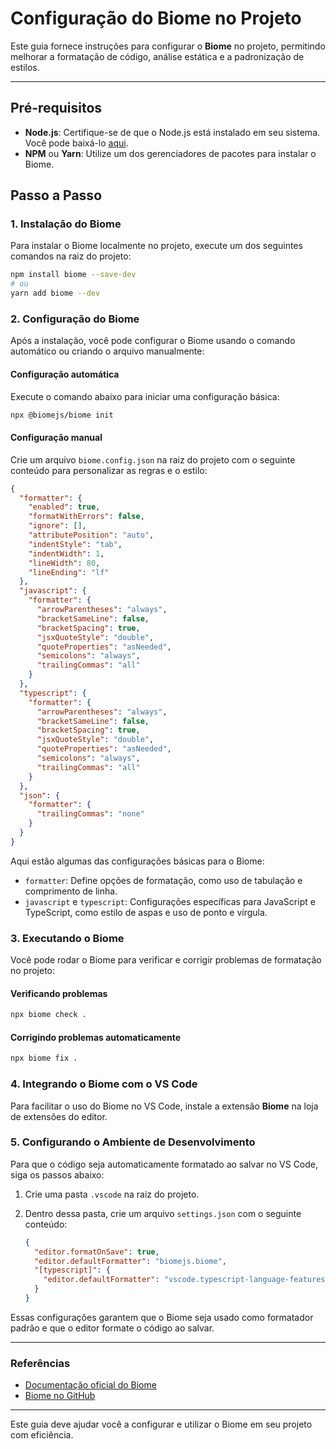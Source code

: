 # Configuração do Biome no Projeto

Este guia fornece instruções para configurar o **Biome** no projeto, permitindo melhorar a formatação de código, análise estática e a padronização de estilos.

---

## Pré-requisitos

- **Node.js**: Certifique-se de que o Node.js está instalado em seu sistema. Você pode baixá-lo [aqui](https://nodejs.org/).
- **NPM** ou **Yarn**: Utilize um dos gerenciadores de pacotes para instalar o Biome.

## Passo a Passo

### 1. Instalação do Biome

Para instalar o Biome localmente no projeto, execute um dos seguintes comandos na raiz do projeto:

```bash
npm install biome --save-dev
# ou
yarn add biome --dev
```

### 2. Configuração do Biome

Após a instalação, você pode configurar o Biome usando o comando automático ou criando o arquivo manualmente:

#### Configuração automática

Execute o comando abaixo para iniciar uma configuração básica:

```bash
npx @biomejs/biome init
```

#### Configuração manual

Crie um arquivo `biome.config.json` na raiz do projeto com o seguinte conteúdo para personalizar as regras e o estilo:

```json
{
  "formatter": {
    "enabled": true,
    "formatWithErrors": false,
    "ignore": [],
    "attributePosition": "auto",
    "indentStyle": "tab",
    "indentWidth": 1,
    "lineWidth": 80,
    "lineEnding": "lf"
  },
  "javascript": {
    "formatter": {
      "arrowParentheses": "always",
      "bracketSameLine": false,
      "bracketSpacing": true,
      "jsxQuoteStyle": "double",
      "quoteProperties": "asNeeded",
      "semicolons": "always",
      "trailingCommas": "all"
    }
  },
  "typescript": {
    "formatter": {
      "arrowParentheses": "always",
      "bracketSameLine": false,
      "bracketSpacing": true,
      "jsxQuoteStyle": "double",
      "quoteProperties": "asNeeded",
      "semicolons": "always",
      "trailingCommas": "all"
    }
  },
  "json": {
    "formatter": {
      "trailingCommas": "none"
    }
  }
}
```

Aqui estão algumas das configurações básicas para o Biome:
- `formatter`: Define opções de formatação, como uso de tabulação e comprimento de linha.
- `javascript` e `typescript`: Configurações específicas para JavaScript e TypeScript, como estilo de aspas e uso de ponto e vírgula.

### 3. Executando o Biome

Você pode rodar o Biome para verificar e corrigir problemas de formatação no projeto:

#### Verificando problemas

```bash
npx biome check .
```

#### Corrigindo problemas automaticamente

```bash
npx biome fix .
```

### 4. Integrando o Biome com o VS Code

Para facilitar o uso do Biome no VS Code, instale a extensão **Biome** na loja de extensões do editor.

### 5. Configurando o Ambiente de Desenvolvimento

Para que o código seja automaticamente formatado ao salvar no VS Code, siga os passos abaixo:

1. Crie uma pasta `.vscode` na raiz do projeto.
2. Dentro dessa pasta, crie um arquivo `settings.json` com o seguinte conteúdo:

    ```json
    {
      "editor.formatOnSave": true,
      "editor.defaultFormatter": "biomejs.biome",
      "[typescript]": {
        "editor.defaultFormatter": "vscode.typescript-language-features"
      }
    }
    ```

Essas configurações garantem que o Biome seja usado como formatador padrão e que o editor formate o código ao salvar.

---

### Referências

- [Documentação oficial do Biome](https://biomejs.dev/docs)
- [Biome no GitHub](https://github.com/biomejs/biome)

---

Este guia deve ajudar você a configurar e utilizar o Biome em seu projeto com eficiência.
